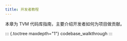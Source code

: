 ```yaml
---
title: 开发者教程
---
```


本章为 TVM 代码库指南，主要介绍开发者如何为项目做贡献。

::: {.toctree maxdepth="1"}
codebase_walkthrough
:::
